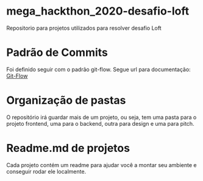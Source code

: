 # mega_hackthon_2020-desafio-loft
Repositorio para projetos utilizados para resolver desafio Loft

# Padrão de Commits 
Foi definido seguir com o padrão git-flow. Segue url para documentação: [Git-Flow](https://www.atlassian.com/git/tutorials/comparing-workflows/gitflow-workflow)

# Organização de pastas
O repositório irá guardar mais de um projeto, ou seja, tem uma pasta para o projeto frontend, uma para o backend, outra para design e uma para pitch.

# Readme.md de projetos
Cada projeto contém um readme para ajudar você a montar seu ambiente e conseguir rodar ele localmente.